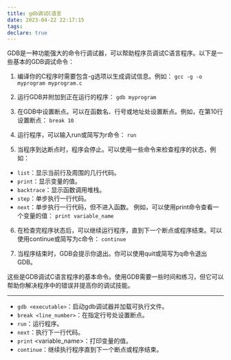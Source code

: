 ```yaml
---
title: gdb调试C语言
date: 2023-04-22 22:17:15
tags:
declare: true
---
```

GDB是一种功能强大的命令行调试器，可以帮助程序员调试C语言程序。以下是一些基本的GDB调试命令：<!--more-->

1. 编译你的C程序时需要包含-g选项以生成调试信息。例如：
`gcc -g -o myprogram myprogram.c`

2. 运行GDB并附加到正在运行的程序：
`gdb myprogram`

3. 在GDB中设置断点。可以在函数名、行号或地址处设置断点。例如，在第10行设置断点：
`break 10`

4. 运行程序，可以输入run或简写为r命令：
`run`

5. 当程序到达断点时，程序会停止。可以使用一些命令来检查程序的状态，例如：
- `list`：显示当前行及周围的几行代码。
- `print`：显示变量的值。
- `backtrace`：显示函数调用堆栈。
- `step`：单步执行一行代码。
- `next`：单步执行一行代码，但不进入函数。
例如，可以使用print命令查看一个变量的值：
`print variable_name`

6. 在检查完程序状态后，可以继续运行程序，直到下一个断点或程序结束。可以使用continue或简写为c命令：
`continue`

7. 当程序结束时，GDB会提示你退出。你可以使用quit或简写为q命令退出GDB。

这些是GDB调试C语言程序的基本命令。使用GDB需要一些时间和练习，但它可以帮助你解决程序中的错误并提高你的调试技能。

------------------
- `gdb <executable>`：启动gdb调试器并加载可执行文件。
- `break <line_number>`：在指定行号处设置断点。
- `run`：运行程序。
- `next`：执行下一行代码。
- `print` <variable_name>：打印变量的值。
- `continue`：继续执行程序直到下一个断点或程序结束。
